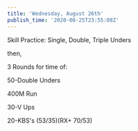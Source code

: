 ```yaml
---
title: 'Wednesday, August 26th'
publish_time: '2020-08-25T23:55:08Z'
---
```


Skill Practice: Single, Double, Triple Unders

then,

3 Rounds for time of:

50-Double Unders

400M Run

30-V Ups

20-KBS's (53/35)(RX+ 70/53)
